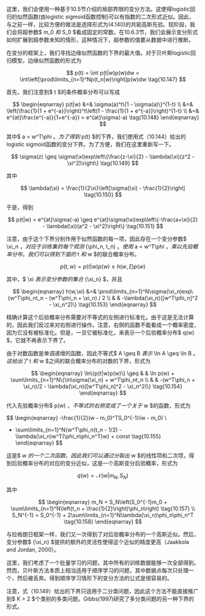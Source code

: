 这里，我们会使用一种基于10.5节介绍的局部界限的变分方法。这使得logistic回归的似然函数(由logistic sigmoid函数控制)可以有指数的二次形式近似。因此，与之前一样，比较方便的做法是选择形式为(4.140)的共轭高斯先验。现阶段，我们会将超参数$ m_0 $和$ S_0 $看成固定的常数。在10.6.3节，我们会展示变分形式如何扩展到超参数未知的情形，这种情况下，超参数的值要从数据中进行推断。      

在变分的框架上，我们寻找边缘似然函数的下界的最大值。对于贝叶斯logistic回归模型，边缘似然函数的形式为     

$$
p(t) = \int p(t|w)p(w)dw = \int\left[\prod\limits_{n=1}^Np(t_n|w)\right]p(w)dw \tag{10.147}
$$

首先，我们注意到$ t $的条件概率分布可以写成     

$$
\begin{eqnarray}
p(t|w) &=& \sigma(a)^t\{1 - \sigma(a)\}^{1-t} \\
&=& \left(\frac{1}{1 + e^{-a}}\right)^t\left(1 - \frac{1}{1 + e^{-a}}\right)^{1-t} \\
&=& e^{at}\frac{e^{-a}}{1+e^{-a}} = e^{at}\sigma(-a) \tag{10.148}
\end{eqnarray}
$$

其中$ a = w^T\phi $。为了得到$ p(t) $的下界，我们使用式（10.144）给出的logistic sigmoid函数的变分下界。为了方便，我们在这里重新写一下。    

$$
\sigma(z) \geq \sigma(\xi)exp\left\{\frac{z-\xi}{2} - \lambda(\xi)(z^2 - \xi^2)\right\} \tag{10.149}
$$

其中     

$$
\lambda(\xi) = \frac{1}{2\xi}\left[\sigma(\xi) - \frac{1}{2}\right] \tag{10.150}
$$

于是，得到

$$
p(t|w) = e^{at}\sigma(-a) \geq e^{at}\sigma(\xi)exp\left\{-\frac{a+\xi}{2} - \lambda(\xi)(a^2 - \xi^2)\right\} \tag{10.151}
$$

注意，由于这个下界分别作用于似然函数的每一项，因此存在一个变分参数$ \xi_n $，对应于训练集的每个观测$ (\phi_n, t_n) $。使用$ a = w^T\phi $，乘以先验概率分布，我们可以得到下面的$ t $和$ w $的联合概率分布。    

$$
p(t,w) = p(t|w)p(w) \geq h(w,\xi)p(w) \tag{10.152}
$$

其中，$ \xi $表示变分参数的集合$ \{\xi_n\} $，并且     

$$
\begin{eqnarray}
h(w,\xi) &=& \prod\limits_{n=1}^N\sigma(\xi_n)exp\{w^T\phi_nt_n - (w^T\phi_n + \xi_n) / 2 \\
& & -\lambda(\xi_n)([w^T\phi_n]^2 - \xi_n^2)\} \tag{10.153}
\end{eqnarray}
$$

精确计算这个后验概率分布需要对不等式的左侧进行标准化。由于这是无法计算的，因此我们反过来对右侧进行操作。注意，右侧的函数不能看成一个概率密度，因为它没有被标准化。但是，一旦它被标准化，来表示一个后验概率分布$ q(w) $，它就不再表示下界了。      

由于对数函数是单调递增的函数，因此不等式$ A \geq B $表示$ \ln A \geq \ln B $。这给出了$ t $和$ w $之间的联合概率分布的对数的下界，形式为    

$$
\begin{eqnarray}
\ln\{p(t|w)p(w)\} \geq & & \ln p(w) + \sum\limits_{n=1}^N\{\ln\sigma(\xi_n) + w^T\phi_nt_n \\
& & -(w^T\phi_n + \xi_n)/2 - \lambda(\xi_n)([w^T\phi_n]^2 - \xi_n^2(\} \tag{10.154}
\end{eqnarray}
$$

代入先验概率分布$ p(w) $，不等式的右侧变成了一个关于$ w $的函数，形式为     

$$
\begin{eqnarray}
-\frac{1}{2}(w - m_0)^TS_0^{-1}(w - m_0) \\
+ \sum\limits_{n=1}^N\{w^T\phi_n(t_n - 1/2) - \lambda(\xi_n)w^T(\phi_n\phi_n^T)w\} + const \tag{10.155}
\end{eqnarray}
$$

这是$ w $的一个二次函数，因此我们可以通过分裂出$ w $的线性项和二次项，得到后验概率分布的对应的变分近似，这是一个高斯变分后验概率，形式为     

$$
q(w) = \mathcal{N}(w|m_N,S_N) \tag{10.156}
$$

其中    

$$
\begin{eqnarray}
m_N = S_N\left(S_0^{-1}m_0 + \sum\limits_{n=1}^N\left(t_n + \frac{1}{2}\right)\phi_n\right) \tag{10.157} \\
S_N^{-1} = S_0^{-1} + 2\sum\limits_{n=1}^N\lambda(\xi_n)\phi_n\phi_n^T \tag{10.158}
\end{eqnarray}
$$

与拉格朗日框架一样，我们又一次得到了对后验概率分布的一个高斯近似。然后，变分参数$ \{\xi_n\} $提供的额外的灵活性使得这个近似的精度更高（Jaakkola and Jordan, 2000）。    

这里，我们考虑了一个批量学习的问题，其中所有的训练数据能够一次全部得到。然而，贝叶斯方法本质上相当适用于顺序学习的问题，其中数据点每次只处理一个，然后被丢弃。得到顺序学习情形下的变分方法的公式是很容易的。     

注意，式（10.149）给出的下界只适用于二分类问题，因此这个方法不能直接推广到$ K > 2 $个类别的多类问题。Gibbs(1997)研究了多分类问题的另一种下界的形式。    

